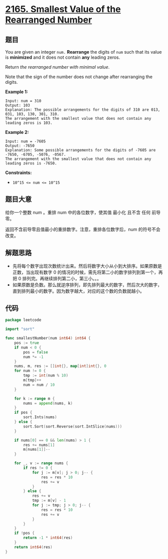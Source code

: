 # [2165. Smallest Value of the Rearranged Number](https://leetcode.com/problems/smallest-value-of-the-rearranged-number/)


## 题目

You are given an integer `num.` **Rearrange** the digits of `num` such that its value is **minimized** and it does not contain **any** leading zeros.

Return *the rearranged number with minimal value*.

Note that the sign of the number does not change after rearranging the digits.

**Example 1:**

```
Input: num = 310
Output: 103
Explanation: The possible arrangements for the digits of 310 are 013, 031, 103, 130, 301, 310.
The arrangement with the smallest value that does not contain any leading zeros is 103.

```

**Example 2:**

```
Input: num = -7605
Output: -7650
Explanation: Some possible arrangements for the digits of -7605 are -7650, -6705, -5076, -0567.
The arrangement with the smallest value that does not contain any leading zeros is -7650.

```

**Constraints:**

- `10^15 <= num <= 10^15`

## 题目大意

给你一个整数 num 。重排 num 中的各位数字，使其值 最小化 且不含 任何 前导零。

返回不含前导零且值最小的重排数字。注意，重排各位数字后，num 的符号不会改变。

## 解题思路

- 先将每个数字出现次数统计出来。然后将数字大小从小到大排序。如果原数是正数，当出现有数字 0 的情况的时候，需先将第二小的数字排列到第一个，再把 0 排列完。再继续排列第二小，第三小。。。
- 如果原数是负数。那么就逆序排列，即先排列最大的数字，然后次大的数字，直到排列最小的数字。因为数字越大，对应的这个数的负数就越小。

## 代码

```go
package leetcode

import "sort"

func smallestNumber(num int64) int64 {
    pos := true
    if num < 0 {
        pos = false
        num *= -1
    }
    nums, m, res := []int{}, map[int]int{}, 0
    for num != 0 {
        tmp := int(num % 10)
        m[tmp]++
        num = num / 10
    }

    for k := range m {
        nums = append(nums, k)
    }
    if pos {
        sort.Ints(nums)
    } else {
        sort.Sort(sort.Reverse(sort.IntSlice(nums)))
    }

    if nums[0] == 0 && len(nums) > 1 {
        res += nums[1]
        m[nums[1]]--
    }

    for _, v := range nums {
        if res != 0 {
            for j := m[v]; j > 0; j-- {
                res = res * 10
                res += v
            }
        } else {
            res += v
            tmp := m[v] - 1
            for j := tmp; j > 0; j-- {
                res = res * 10
                res += v
            }
        }
    }
    if !pos {
        return -1 * int64(res)
    }
    return int64(res)
}
```
